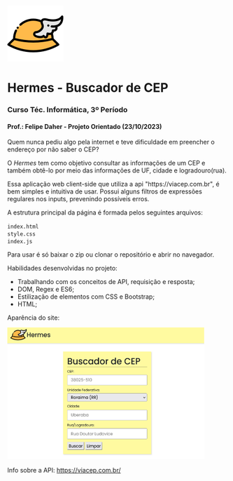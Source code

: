 <img src="img/logo-hermes-busca-cep.png" alt="logo-hermes" height="128" width="128">

# Hermes - Buscador de CEP
### Curso Téc. Informática, 3º Período
#### Prof.: Felipe Daher - Projeto Orientado (23/10/2023)

<p>Quem nunca pediu algo pela internet e teve dificuldade em preencher o endereço por não saber o CEP?</p> 

<p>O <em>Hermes</em> tem como objetivo consultar as informações de um CEP e também obtê-lo por meio das informações de UF, cidade e logradouro(rua).</p>

<p>Essa aplicação web client-side que utiliza a api "https://viacep.com.br", é bem simples e intuitiva de usar. Possui alguns filtros de expressões regulares nos inputs, prevenindo possíveis erros.</p>

<p>A estrutura principal da página é formada pelos seguintes arquivos:</p>
<code>index.html</code><br>
<code>style.css</code><br>
<code>index.js</code>

Para usar é só baixar o zip ou clonar o repositório e abrir no navegador.

Habilidades desenvolvidas no projeto:
* Trabalhando com os conceitos de API, requisição e resposta;
* DOM, Regex e ES6;
* Estilização de elementos com CSS e Bootstrap;
* HTML;

<p>Aparência do site:</p>
<img src="img/website-appearance.png" alt="logo-hermes" height="300" width="450">

Info sobre a API: https://viacep.com.br/